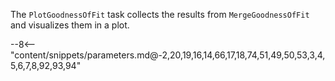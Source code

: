 The `PlotGoodnessOfFit` task collects the results from `MergeGoodnessOfFit` and visualizes them in a plot.

<div class="dhi_parameter_table">

--8<-- "content/snippets/parameters.md@-2,20,19,16,14,66,17,18,74,51,49,50,53,3,4,5,6,7,8,92,93,94"

</div>
